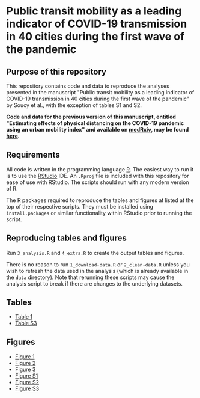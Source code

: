 # Public transit mobility as a leading indicator of COVID-19 transmission in 40 cities during the first wave of the pandemic

## Purpose of this repository

This repository contains code and data to reproduce the analyses presented in the manuscript "Public transit mobility as a leading indicator of COVID-19 transmission in 40 cities during the first wave of the pandemic" by Soucy et al., with the exception of tables S1 and S2.

**Code and data for the previous version of this manuscript, entitled "Estimating effects of physical distancing on the COVID-19 pandemic using an urban mobility index" and available on [medRxiv](https://www.medrxiv.org/content/10.1101/2020.04.05.20054288v3), may be found [here](https://github.com/jeanpaulrsoucy/covid-19-mobility/tree/2e38f6584e5e31d6c68ee4b765469bb412855c6f).**

## Requirements

All code is written in the programming language [R](https://www.r-project.org/). The easiest way to run it is to use the [RStudio](https://rstudio.com/) IDE. An `.Rproj` file is included with this repository for ease of use with RStudio. The scripts should run with any modern version of R.

The R packages required to reproduce the tables and figures at listed at the top of their respective scripts. They must be installed using `install.packages` or similar functionality within RStudio prior to running the script.

## Reproducing tables and figures

Run `3_analysis.R` and `4_extra.R` to create the output tables and figures.

There is no reason to run `1_download-data.R` or `2_clean-data.R` unless you wish to refresh the data used in the analysis (which is already available in the `data` directory). Note that rerunning these scripts may cause the analysis script to break if there are changes to the underlying datasets.

## Tables

- [Table 1](tab/tab_1.csv)
- [Table S3](tab/tab_s3.csv)

## Figures

- [Figure 1](fig/fig_1.png)
- [Figure 2](fig/fig_2.png)
- [Figure 3](fig/fig_3.png)
- [Figure S1](fig/fig_s1.png)
- [Figure S2](fig/fig_s2.png)
- [Figure S3](fig/fig_s3.png)
